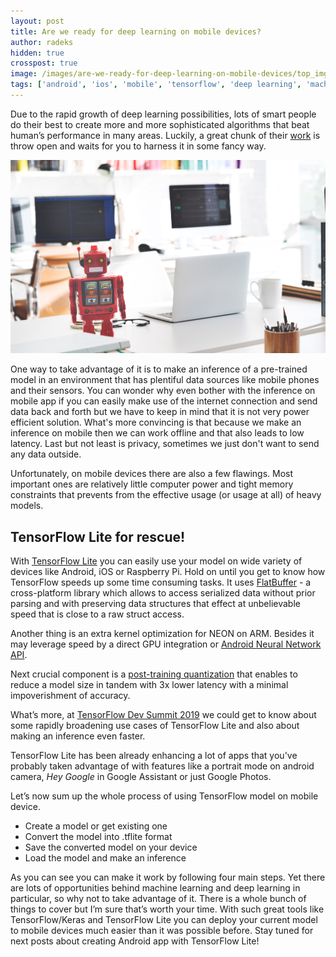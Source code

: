 ```yaml
---
layout: post
title: Are we ready for deep learning on mobile devices?
author: radeks
hidden: true
crosspost: true
image: /images/are-we-ready-for-deep-learning-on-mobile-devices/top_img.jpg
tags: ['android', 'ios', 'mobile', 'tensorflow', 'deep learning', 'machine learning', 'ml kit']
---
```



Due to the rapid growth of deep learning possibilities, lots of smart people do their best to create more and more sophisticated algorithms that beat human’s performance in many areas. Luckily, a great chunk of their [work](https://arxiv.org/list/cs.LG/recent "repository with lots of papers") is throw open and waits for you to harness it in some fancy way. 

![](/images/are-we-ready-for-deep-learning-on-mobile-devices/top_img.jpg)

One way to take advantage of it is to make an inference of a pre-trained model in an environment that has plentiful data sources like mobile phones and their sensors. You can wonder why even bother with the inference on mobile app if you can easily make use of the internet connection and send data back and forth but we have to keep in mind that it is not very power efficient solution. What's more convincing is that because we make an inference on mobile then we can work offline and that also leads to low latency. Last but not least is privacy, sometimes we just don't want to send any data outside.

Unfortunately, on mobile devices there are also a few flawings.  Most important ones are relatively little computer power and tight memory constraints that prevents from the effective usage (or usage at all) of heavy models. 

## TensorFlow Lite for rescue!

With [TensorFlow Lite](https://www.tensorflow.org/lite) you can easily use your model on wide variety of devices like Android, iOS or Raspberry Pi. Hold on until you get to know how TensorFlow speeds up some  time consuming tasks. It uses [FlatBuffer](https://google.github.io/flatbuffers/) - a cross-platform library which allows to access serialized data without prior parsing and with preserving data structures that effect at unbelievable speed that is close to a raw struct access.  

Another thing is an extra kernel optimization for NEON on ARM. Besides it may leverage speed by a direct GPU integration or [Android Neural Network API](https://developer.android.com/ndk/guides/neuralnetworks). 

Next crucial component is a [post-training quantization](https://www.tensorflow.org/lite/performance/post_training_quantization) that enables to reduce a model size in tandem with 3x lower latency with a minimal impoverishment of accuracy. 

What’s more, at  [TensorFlow Dev Summit 2019](https://www.youtube.com/watch?v=DKosV_-4pdQ) we could get to know about some rapidly broadening use cases of TensorFlow Lite and also about making an inference even faster. 

TensorFlow Lite has been already enhancing a lot of apps that you've probably taken advantage of with features like a portrait mode on android camera, *Hey Google* in Google Assistant or just Google Photos.

Let’s now sum up the whole process of using TensorFlow model on mobile device. 

* Create a model or get existing one
* Convert the model into .tflite format
* Save the converted model on your device
* Load the model and make an inference
 
As you can see you can make it work by following four main steps. Yet there are lots of opportunities behind machine learning and deep learning in particular, so why not to take advantage of it. There is a whole bunch of things to cover but I’m sure that’s worth your time. With such great tools like TensorFlow/Keras and TensorFlow Lite you can deploy your current model to mobile devices much easier than it was possible before. Stay tuned for next posts about creating Android app with TensorFlow Lite! 
